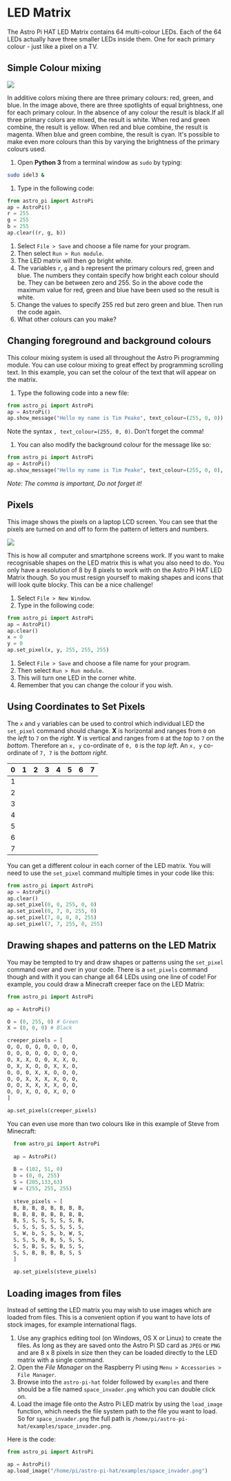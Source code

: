 # LED Matrix

The Astro Pi HAT LED Matrix contains 64 multi-colour LEDs. Each of the 64 LEDs actually have three smaller LEDs inside them. One for each primary colour - just like a pixel on a TV.

## Simple Colour mixing

![](images/additive_color_mixing.png)

In additive colors mixing there are three primary colours: red, green, and blue. In the image above, there are three spotlights of equal brightness, one for each primary colour. In the absence of any colour the result is black.If all three primary colors are mixed, the result is white. When red and green combine, the result is yellow. When red and blue combine, the result is magenta. When blue and green combine, the result is cyan. It's possible to make even more colours than this by varying the brightness of the primary colours used.

1. Open **Python 3** from a terminal window as `sudo` by typing:
  
  ```bash
  sudo idel3 &
  ```

1. Type in the following code:

  ```python
  from astro_pi import AstroPi
  ap = AstroPi()
  r = 255
  g = 255
  b = 255
  ap.clear((r, g, b))
  ```

1. Select `File > Save` and choose a file name for your program.
1. Then select `Run > Run module`.
1. The LED matrix will then go bright white.
1. The variables `r`, `g` and `b` represent the primary colours red, green and blue. The numbers they contain specify how bright each colour should be. They can be between zero and 255. So in the above code the maximum value for red, green and blue have been used so the result is white.
1. Change the values to specify 255 red but zero green and blue. Then run the code again.
1. What other colours can you make?

## Changing foreground and background colours

This colour mixing system is used all throughout the Astro Pi programming module. You can use colour mixing to great effect by programming scrolling text. In this example, you can set the colour of the text that will appear on the matrix. 

1. Type the following code into a new file:

  ```python
  from astro_pi import AstroPi
  ap = AstroPi()
  ap.show_message("Hello my name is Tim Peake", text_colour=(255, 0, 0))
  ```

  Note the syntax `, text_colour=(255, 0, 0)`. Don't forget the comma!
  
1. You can also modify the background colour for the message like so:

  ```python
  from astro_pi import AstroPi
  ap = AstroPi()
  ap.show_message("Hello my name is Tim Peake", text_colour=(255, 0, 0), back_colour=(255,255,255))
  ```

  *Note: The comma is important, Do not forget it!*
  
## Pixels

This image shows the pixels on a laptop LCD screen. You can see that the pixels are turned on and off to form the pattern of letters and numbers.

  ![](images/closeup_of_pixels.jpg)

This is how all computer and smartphone screens work. If you want to make recognisable shapes on the LED matrix this is what you also need to do. You only have a resolution of 8 by 8 pixels to work with on the Astro Pi HAT LED Matrix though. So you must resign yourself to making shapes and icons that will look quite blocky. This can be a nice challenge!

1. Select `File > New Window`.
1. Type in the following code:

  ```python
  from astro_pi import AstroPi
  ap = AstroPi()
  ap.clear()
  x = 0
  y = 0
  ap.set_pixel(x, y, 255, 255, 255)
  ```

1. Select `File > Save` and choose a file name for your program.
1. Then select `Run > Run module`.
1. This will turn one LED in the corner white.
1. Remember that you can change the colour if you wish.

## Using Coordinates to Set Pixels

The `x` and `y` variables can be used to control which individual LED the `set_pixel` command should change. **X** is horizontal and ranges from `0` on the *left* to `7` on the *right*. **Y** is vertical and ranges from `0` at the *top* to `7` on the *bottom*. Therefore an `x, y` co-ordinate of `0, 0` is the *top left*. An `x, y` co-ordinate of `7, 7` is the *bottom right*.

  0|1|2|3|4|5|6|7
  ---|---|---|---|---|---|---|---
  1|||||||
  2|||||||
  3|||||||
  4|||||||
  5|||||||
  6|||||||
  7|||||||

You can get a different colour in each corner of the LED matrix. You will need to use the `set_pixel` command multiple times in your code like this:

  ```python
  from astro_pi import AstroPi
  ap = AstroPi()
  ap.clear()
  ap.set_pixel(0, 0, 255, 0, 0)
  ap.set_pixel(0, 7, 0, 255, 0)
  ap.set_pixel(7, 0, 0, 0, 255)
  ap.set_pixel(7, 7, 255, 0, 255)
  ```

## Drawing shapes and patterns on the LED Matrix

You may be tempted to try and draw shapes or patterns using the `set_pixel` command over and over in your code. There is a `set_pixels` command though and with it you can change all 64 LEDs using one line of code! For example, you could draw a Minecraft creeper face on the LED Matrix:

  ```python
  from astro_pi import AstroPi
  
  ap = AstroPi()
  
  O = (0, 255, 0) # Green
  X = (0, 0, 0) # Black
  
  creeper_pixels = [
  O, O, O, O, O, O, O, O,
  O, O, O, O, O, O, O, O,
  O, X, X, O, O, X, X, O,
  O, X, X, O, O, X, X, O,
  O, O, O, X, X, O, O, O,
  O, O, X, X, X, X, O, O,
  O, O, X, X, X, X, O, O,
  O, O, X, O, O, X, O, O
  ]
  
  ap.set_pixels(creeper_pixels)
  ```
You can even use more than two colours like in this example of Steve from Minecraft: 

```python
  from astro_pi import AstroPi
  
  ap = AstroPi()
  
  B = (102, 51, 0)
  b = (0, 0, 255)
  S = (205,133,63)
  W = (255, 255, 255)
  
  steve_pixels = [
  B, B, B, B, B, B, B, B,
  B, B, B, B, B, B, B, B,
  B, S, S, S, S, S, S, B,
  S, S, S, S, S, S, S, S,
  S, W, b, S, S, b, W, S,
  S, S, S, B, B, S, S, S,
  S, S, B, S, S, B, S, S,
  S, S, B, B, B, B, S, S
  ]
  
  ap.set_pixels(steve_pixels)
  ```

## Loading images from files

Instead of setting the LED matrix you may wish to use images which are loaded from files. This is a convenient option if you want to have lots of stock images, for example international flags. 

1. Use any graphics editing tool (on Windows, OS X or Linux) to create the files. As long as they are saved onto the Astro Pi SD card as `JPEG` or `PNG` and are 8 x 8 pixels in size then they can be loaded directly to the LED matrix with a single command.
1. Open the *File Manager* on the Raspberry Pi using `Menu > Accessories > File Manager`.
1. Browse into the `astro-pi-hat` folder followed by `examples` and there should be a file named `space_invader.png` which you can double click on. 
1. Load the image file onto the Astro Pi LED matrix by using the `load_image` function, which needs the file system path to the file you want to load. So for `space_invader.png` the full path is `/home/pi/astro-pi-hat/examples/space_invader.png`.

  Here is the code:

  ```python
  from astro_pi import AstroPi
  
  ap = AstroPi()
  ap.load_image("/home/pi/astro-pi-hat/examples/space_invader.png")
  ```
